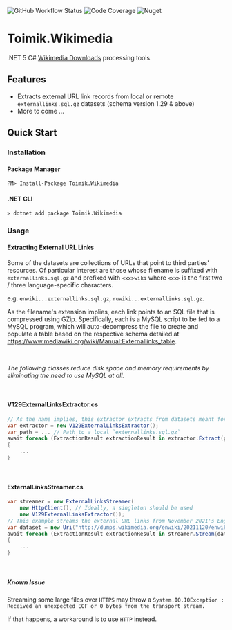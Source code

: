 ![GitHub Workflow Status](https://img.shields.io/github/workflow/status/toimik/Wikimedia/CI)
![Code Coverage](https://img.shields.io/endpoint?url=https://gist.githubusercontent.com/nurhafiz/b8b90b86301563c67f191b24f506ef15/raw/Wikimedia-coverage.json)
![Nuget](https://img.shields.io/nuget/v/Toimik.Wikimedia)

# Toimik.Wikimedia

.NET 5 C# [Wikimedia Downloads](https://dumps.wikimedia.org) processing tools.

## Features

- Extracts external URL link records from local or remote `externallinks.sql.gz` datasets
  (schema version 1.29 & above)
- More to come ...

## Quick Start

### Installation

#### Package Manager

```command
PM> Install-Package Toimik.Wikimedia
```

#### .NET CLI

```command
> dotnet add package Toimik.Wikimedia
```

### Usage

#### Extracting External URL Links

Some of the datasets are collections of URLs that point to third parties' resources.
Of particular interest are those whose filename is suffixed with `externallinks.sql.gz`
and prefixed with `<xx>wiki` where `<xx>` is the first two / three
language-specific characters.

e.g. `enwiki...externallinks.sql.gz`,
`ruwiki...externallinks.sql.gz`.

As the filename's extension implies, each link points to an SQL file that is compressed
using GZip. Specifically, each is a MySQL script to be fed to a MySQL program, which will
auto-decompress the file to create and populate a table based on the respective schema
detailed at https://www.mediawiki.org/wiki/Manual:Externallinks_table.

&nbsp;

_The following classes reduce disk space and memory requirements by eliminating the need to use MySQL at all._

&nbsp;
#### V129ExternalLinksExtractor.cs

```c# 
// As the name implies, this extractor extracts from datasets meant for schema version 1.29 and above
var extractor = new V129ExternalLinksExtractor();
var path = ... // Path to a local `externallinks.sql.gz`
await foreach (ExtractionResult extractionResult in extractor.Extract(path))
{
    ...
}
```
&nbsp;  
#### ExternalLinksStreamer.cs

```c#
var streamer = new ExternalLinksStreamer(
    new HttpClient(), // Ideally, a singleton should be used
    new V129ExternalLinksExtractor());
// This example streams the external URL links from November 2021's English dataset
var dataset = new Uri("http://dumps.wikimedia.org/enwiki/20211120/enwiki-20211120-externallinks.sql.gz";
await foreach (ExtractionResult extractionResult in streamer.Stream(dataset))
{
    ...
}
```

&nbsp;  
##### Known Issue
Streaming some large files over `HTTPS` may throw a `System.IO.IOException : Received an unexpected EOF or 0 bytes from the transport stream.`

If that happens, a workaround is to use `HTTP` instead.